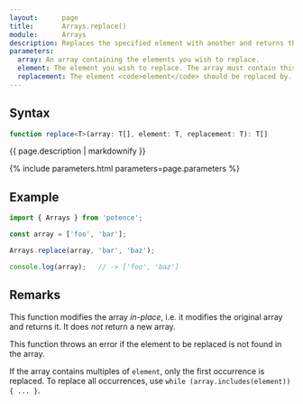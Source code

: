 ```yaml
---
layout:      page
title:       Arrays.replace()
module:      Arrays
description: Replaces the specified element with another and returns the original array.
parameters:
  array: An array containing the elements you wish to replace.
  element: The element you wish to replace. The array must contain this element.
  replacement: The element <code>element</code> should be replaced by.
---
```

## Syntax

```ts
function replace<T>(array: T[], element: T, replacement: T): T[]
```

<p class="description">{{ page.description | markdownify }}</p>
{% include parameters.html parameters=page.parameters %}

## Example

```ts
import { Arrays } from 'potence';

const array = ['foo', 'bar'];

Arrays.replace(array, 'bar', 'baz');

console.log(array);   // -> ['foo', 'baz']
```

## Remarks

This function modifies the array *in-place*, i.e. it modifies the original array and returns it.
It does *not* return a new array.

This function throws an error if the element to be replaced is not found in the array.

If the array contains multiples of `element`, only the first occurrence is replaced.
To replace all occurrences, use `while (array.includes(element)) { ... }`.
